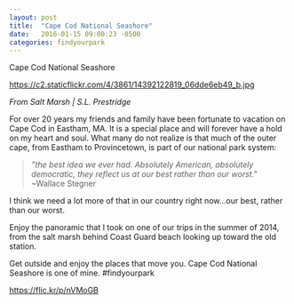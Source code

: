 ```yaml
---
layout: post
title:  "Cape Cod National Seashore"
date:   2016-01-15 09:00:23 -0500
categories: findyourpark
---
```

Cape Cod National Seashore

https://c2.staticflickr.com/4/3861/14392122819_06dde6eb49_b.jpg

<cite>From Salt Marsh | S.L. Prestridge</cite>

For over 20 years my friends and family have been fortunate to vacation on Cape Cod in Eastham, MA. It is a special place and will forever have a hold on my heart and soul. What many do not realize is that much of the outer cape, from Eastham to Provincetown, is part of our national park system: 

>_”the best idea we ever had. Absolutely American, absolutely democratic, they reflect us at our best rather than our worst."_
~Wallace Stegner

I think we need a lot more of that in our country right now...our best, rather than our worst.

Enjoy the panoramic that I took on one of our trips in the summer of 2014, from the salt marsh behind Coast Guard beach looking up toward the old station.

Get outside and enjoy the places that move you. Cape Cod National Seashore is one of mine. #findyourpark

https://flic.kr/p/nVMoGB
